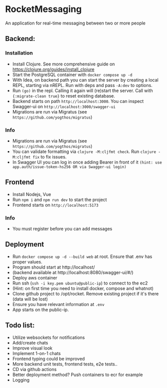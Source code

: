 # RocketMessaging

An application for real-time messaging between two or more people

## Backend:

### Installation

- Install Clojure. See more comprehensive guide on https://clojure.org/guides/install_clojure
- Start the PostgreSQL container with `docker compose up -d`
- With Idea, on backend path you can start the server by creating a local REPL, starting via nREPL. Run with deps and pass `-A:dev` to options.
- Run `(go)` in the repl. Calling it again will (re)start the server. Call with `{:migrate-clean true}` to reset existing database.
- Backend starts on path `http://localhost:3000`. You can inspect Swagger-ui on `http://localhost:3000/swagger-ui`
- Migrations are run via Migratus (see `https://github.com/yogthos/migratus`)

### Info

- Migrations are run via Migratus (see `https://github.com/yogthos/migratus`)
- You can validate formatting via `clojure -M:cljfmt check`. Run `clojure -M:cljfmt fix` to fix issues.
- In Swagger UI you can log in once adding Bearer <token> in front of it `(hint: use app.auth/issue-token-hs256 OR via Swagger-ui login)`

## Frontend

- Install Nodejs, Vue
- Run `npm i` and `npm run dev` to start the project
- Frontend starts on `http://localhost:5173`

### Info

- You must register before you can add messages


## Deployment
- Run `docker compose up -d --build web` at root. Ensure that .env has proper values.
- Program should start at http://localhost/
- (backend available at http://localhost:8080/swagger-ui/#/)
- Deploy aws container
- Run ssh (`ssh -i key.pem ubuntu@public-ip`) to connect to the ec2
- (Hint: on first time you need to install docker, compose and whatnot)
- Clone github project to /opt/rocket. Remove existing project if it's there (data will be lost)
- Ensure you have relevant information at `.env`
- App starts on the public-ip.

## Todo list:

- Utilize websockets for notifications
- Add/create chats
- Improve visual look
- Implement 1-on-1 chats
- Frontend typing could be improved
- More backend unit tests, frontend tests, e2e tests..
- CD via github actions
- Better deployment method? Push containers to ecr for example
- Logging
